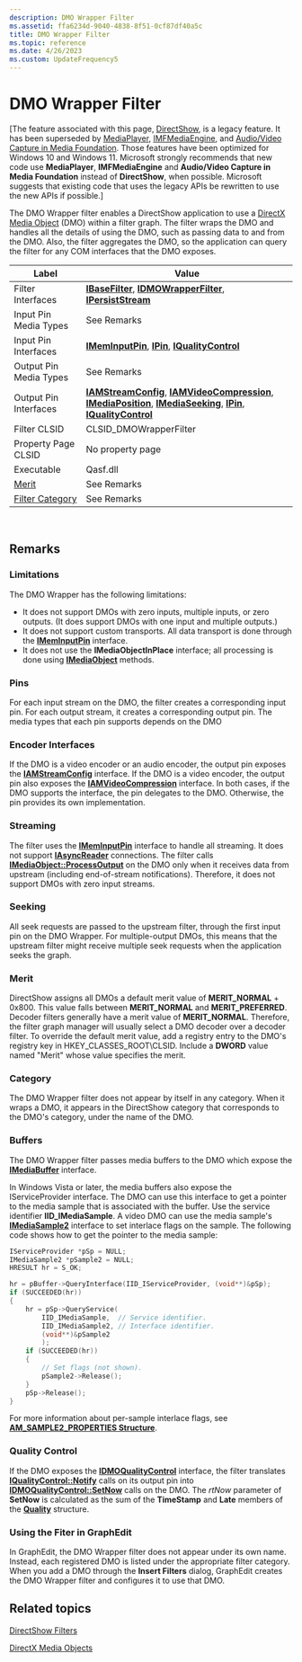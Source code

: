 ```yaml
---
description: DMO Wrapper Filter
ms.assetid: ffa6234d-9040-4838-8f51-0cf87df40a5c
title: DMO Wrapper Filter
ms.topic: reference
ms.date: 4/26/2023
ms.custom: UpdateFrequency5
---
```


# DMO Wrapper Filter

\[The feature associated with this page, [DirectShow](/windows/win32/directshow/directshow), is a legacy feature. It has been superseded by [MediaPlayer](/uwp/api/Windows.Media.Playback.MediaPlayer), [IMFMediaEngine](/windows/win32/api/mfmediaengine/nn-mfmediaengine-imfmediaengine), and [Audio/Video Capture in Media Foundation](/windows/win32/medfound/audio-video-capture-in-media-foundation). Those features have been optimized for Windows 10 and Windows 11. Microsoft strongly recommends that new code use **MediaPlayer**, **IMFMediaEngine** and **Audio/Video Capture in Media Foundation** instead of **DirectShow**, when possible. Microsoft suggests that existing code that uses the legacy APIs be rewritten to use the new APIs if possible.\]

The DMO Wrapper filter enables a DirectShow application to use a [DirectX Media Object](directx-media-objects.md) (DMO) within a filter graph. The filter wraps the DMO and handles all the details of using the DMO, such as passing data to and from the DMO. Also, the filter aggregates the DMO, so the application can query the filter for any COM interfaces that the DMO exposes.



| Label | Value |
|------------------------------------------|----------------------------------------------------------------------------------------------------------------------------------------------------------------------------------------------------------------------------------------------------|
| Filter Interfaces                        | [**IBaseFilter**](/windows/desktop/api/Strmif/nn-strmif-ibasefilter), [**IDMOWrapperFilter**](/previous-versions/windows/desktop/api/Dmodshow/nn-dmodshow-idmowrapperfilter), [**IPersistStream**](/windows/desktop/api/objidl/nn-objidl-ipersiststream)                                                                                                                       |
| Input Pin Media Types                    | See Remarks                                                                                                                                                                                                                                        |
| Input Pin Interfaces                     | [**IMemInputPin**](/windows/desktop/api/Strmif/nn-strmif-imeminputpin), [**IPin**](/windows/desktop/api/Strmif/nn-strmif-ipin), [**IQualityControl**](/windows/desktop/api/Strmif/nn-strmif-iqualitycontrol)                                                                                                                                             |
| Output Pin Media Types                   | See Remarks                                                                                                                                                                                                                                        |
| Output Pin Interfaces                    | [**IAMStreamConfig**](/windows/desktop/api/Strmif/nn-strmif-iamstreamconfig), [**IAMVideoCompression**](/windows/desktop/api/Strmif/nn-strmif-iamvideocompression), [**IMediaPosition**](/windows/desktop/api/Control/nn-control-imediaposition), [**IMediaSeeking**](/windows/desktop/api/Strmif/nn-strmif-imediaseeking), [**IPin**](/windows/desktop/api/Strmif/nn-strmif-ipin), [**IQualityControl**](/windows/desktop/api/Strmif/nn-strmif-iqualitycontrol) |
| Filter CLSID                             | CLSID\_DMOWrapperFilter                                                                                                                                                                                                                            |
| Property Page CLSID                      | No property page                                                                                                                                                                                                                                   |
| Executable                               | Qasf.dll                                                                                                                                                                                                                                           |
| [Merit](merit.md)                       | See Remarks                                                                                                                                                                                                                                        |
| [Filter Category](filter-categories.md) | See Remarks                                                                                                                                                                                                                                        |



 

## Remarks

### Limitations

The DMO Wrapper has the following limitations:

-   It does not support DMOs with zero inputs, multiple inputs, or zero outputs. (It does support DMOs with one input and multiple outputs.)
-   It does not support custom transports. All data transport is done through the [**IMemInputPin**](/windows/desktop/api/Strmif/nn-strmif-imeminputpin) interface.
-   It does not use the **IMediaObjectInPlace** interface; all processing is done using [**IMediaObject**](/previous-versions/windows/desktop/api/Mediaobj/nn-mediaobj-imediaobject) methods.

### Pins

For each input stream on the DMO, the filter creates a corresponding input pin. For each output stream, it creates a corresponding output pin. The media types that each pin supports depends on the DMO

### Encoder Interfaces

If the DMO is a video encoder or an audio encoder, the output pin exposes the [**IAMStreamConfig**](/windows/desktop/api/Strmif/nn-strmif-iamstreamconfig) interface. If the DMO is a video encoder, the output pin also exposes the [**IAMVideoCompression**](/windows/desktop/api/Strmif/nn-strmif-iamvideocompression) interface. In both cases, if the DMO supports the interface, the pin delegates to the DMO. Otherwise, the pin provides its own implementation.

### Streaming

The filter uses the [**IMemInputPin**](/windows/desktop/api/Strmif/nn-strmif-imeminputpin) interface to handle all streaming. It does not support [**IAsyncReader**](/windows/desktop/api/Strmif/nn-strmif-iasyncreader) connections. The filter calls [**IMediaObject::ProcessOutput**](/previous-versions/windows/desktop/api/Mediaobj/nf-mediaobj-imediaobject-processoutput) on the DMO only when it receives data from upstream (including end-of-stream notifications). Therefore, it does not support DMOs with zero input streams.

### Seeking

All seek requests are passed to the upstream filter, through the first input pin on the DMO Wrapper. For multiple-output DMOs, this means that the upstream filter might receive multiple seek requests when the application seeks the graph.

### Merit

DirectShow assigns all DMOs a default merit value of **MERIT\_NORMAL** + 0x800. This value falls between **MERIT\_NORMAL** and **MERIT\_PREFERRED**. Decoder filters generally have a merit value of **MERIT\_NORMAL**. Therefore, the filter graph manager will usually select a DMO decoder over a decoder filter. To override the default merit value, add a registry entry to the DMO's registry key in HKEY\_CLASSES\_ROOT\\CLSID. Include a **DWORD** value named "Merit" whose value specifies the merit.

### Category

The DMO Wrapper filter does not appear by itself in any category. When it wraps a DMO, it appears in the DirectShow category that corresponds to the DMO's category, under the name of the DMO.

### Buffers

The DMO Wrapper filter passes media buffers to the DMO which expose the [**IMediaBuffer**](/previous-versions/windows/desktop/api/Mediaobj/nn-mediaobj-imediabuffer) interface.

In Windows Vista or later, the media buffers also expose the IServiceProvider interface. The DMO can use this interface to get a pointer to the media sample that is associated with the buffer. Use the service identifier **IID\_IMediaSample**. A video DMO can use the media sample's [**IMediaSample2**](/windows/desktop/api/Strmif/nn-strmif-imediasample2) interface to set interlace flags on the sample. The following code shows how to get the pointer to the media sample:


```C++
IServiceProvider *pSp = NULL;
IMediaSample2 *pSample2 = NULL;
HRESULT hr = S_OK;

hr = pBuffer->QueryInterface(IID_IServiceProvider, (void**)&pSp);
if (SUCCEEDED(hr))
{
    hr = pSp->QueryService(
        IID_IMediaSample,  // Service identifier.
        IID_IMediaSample2, // Interface identifier.
        (void**)&pSample2
        );
    if (SUCCEEDED(hr))
    {
        // Set flags (not shown).
        pSample2->Release();
    }
    pSp->Release();
}
```



For more information about per-sample interlace flags, see [**AM\_SAMPLE2\_PROPERTIES Structure**](/windows/win32/api/strmif/ns-strmif-am_sample2_properties).

### Quality Control

If the DMO exposes the [**IDMOQualityControl**](/previous-versions/windows/desktop/api/Mediaobj/nn-mediaobj-idmoqualitycontrol) interface, the filter translates [**IQualityControl::Notify**](/windows/desktop/api/Strmif/nf-strmif-iqualitycontrol-notify) calls on its output pin into [**IDMOQualityControl::SetNow**](/previous-versions/windows/desktop/api/Mediaobj/nf-mediaobj-idmoqualitycontrol-setnow) calls on the DMO. The *rtNow* parameter of **SetNow** is calculated as the sum of the **TimeStamp** and **Late** members of the [**Quality**](/windows/win32/api/strmif/ns-strmif-quality) structure.

### Using the Fiter in GraphEdit

In GraphEdit, the DMO Wrapper filter does not appear under its own name. Instead, each registered DMO is listed under the appropriate filter category. When you add a DMO through the **Insert Filters** dialog, GraphEdit creates the DMO Wrapper filter and configures it to use that DMO.

## Related topics

<dl> <dt>

[DirectShow Filters](directshow-filters.md)
</dt> <dt>

[DirectX Media Objects](directx-media-objects.md)
</dt> </dl>

 

 
